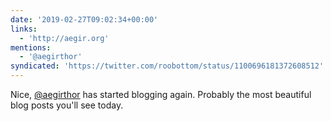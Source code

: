```yaml
---
date: '2019-02-27T09:02:34+00:00'
links:
  - 'http://aegir.org'
mentions:
  - '@aegirthor'
syndicated: 'https://twitter.com/roobottom/status/1100696181372608512'
---
```

Nice, [@aegirthor](https://twitter.com/@aegirthor) has started blogging again. Probably the most beautiful blog posts you'll see today. 
